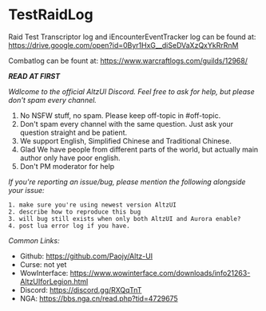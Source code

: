 # TestRaidLog

Raid Test Transcriptor log and iEncounterEventTracker log can be found at: 
https://drive.google.com/open?id=0Byr1HxG__diSeDVaXzQxYkRrRnM

Combatlog can be fount at: 
https://www.warcraftlogs.com/guilds/12968/


__***READ AT FIRST***__

*Wdlcome to the official AltzUI Discord. Feel free to ask for help, but please don't spam every channel.*
1. No NSFW stuff, no spam. Please keep off-topic in #off-topic.
2. Don't spam every channel with the same question. Just ask your question straight and be patient.
3. We support English, Simplified Chinese and Traditional Chinese.
4. Glad We have people from different parts of the world, but actually main author only have poor english.
5. Don't PM moderator for help

*If you're reporting an issue/bug, please mention the following alongside your issue:*
```
1. make sure you're using newest version AltzUI
2. describe how to reproduce this bug
3. will bug still exists when only both AltzUI and Aurora enable?
4. post lua error log if you have.
```

*Common Links:*
* Github: https://github.com/Paojy/Altz-UI
* Curse: not yet
* WowInterface: https://www.wowinterface.com/downloads/info21263-AltzUIforLegion.html
* Discord: https://discord.gg/RXQqTnT
* NGA: https://bbs.nga.cn/read.php?tid=4729675
